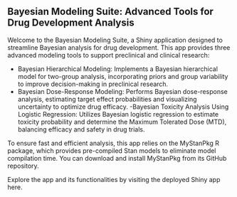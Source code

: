 ## Bayesian Modeling Suite: Advanced Tools for Drug Development Analysis

Welcome to the Bayesian Modeling Suite, a Shiny application designed to streamline Bayesian analysis for drug development. This app provides three advanced modeling tools to support preclinical and clinical research:

- Bayesian Hierarchical Modeling: Implements a Bayesian hierarchical model for two-group analysis, incorporating priors and group variability to improve decision-making in preclinical research.
- Bayesian Dose-Response Modeling: Performs Bayesian dose-response analysis, estimating target effect probabilities and visualizing uncertainty to optimize drug efficacy.
 -Bayesian Toxicity Analysis Using Logistic Regression: Utilizes Bayesian logistic regression to estimate toxicity probability and determine the Maximum Tolerated Dose (MTD), balancing efficacy and safety in drug trials.

To ensure fast and efficient analysis, this app relies on the MyStanPkg R package, which provides pre-compiled Stan models to eliminate model compilation time. You can download and install MyStanPkg from its GitHub repository.

Explore the app and its functionalities by visiting the deployed Shiny app here.
